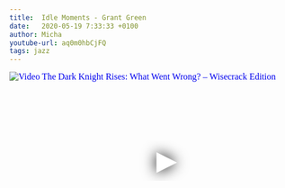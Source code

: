 ```yaml
---
title:  Idle Moments - Grant Green
date:   2020-05-19 7:33:33 +0100
author: Micha
youtube-url: aq0m0hbCjFQ
tags: jazz
---
```

<div class="video-container ">
<iframe
  width="560"
  height="315"
  src="https://www.youtube.com/embed/aq0m0hbCjFQ"
  srcdoc="<style>*{padding:0;margin:0;overflow:hidden}html,body{height:100%}img,span{position:absolute;width:100%;top:0;bottom:0;margin:auto}span{height:1.5em;text-align:center;font:48px/1.5 sans-serif;color:white;text-shadow:0 0 0.5em black}</style><a href=https://www.youtube.com/embed/aq0m0hbCjFQ?start=1200><img src=https://img.youtube.com/vi/aq0m0hbCjFQ/hqdefault.jpg alt='Video The Dark Knight Rises: What Went Wrong? – Wisecrack Edition'><span>▶</span></a>"
  frameborder="0"
  allow="accelerometer; autoplay; encrypted-media; gyroscope; picture-in-picture"
  allowfullscreen
></iframe>
</div>